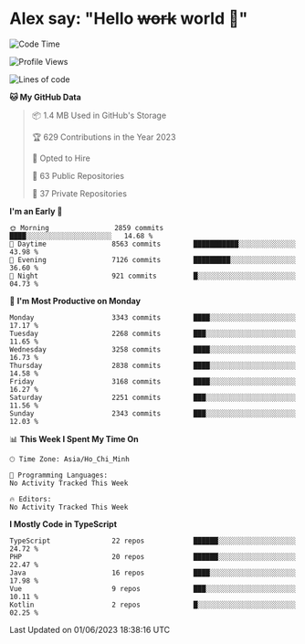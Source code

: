 # Alex say: "Hello ~~work~~ world 🐾"

<!--START_SECTION:waka-->
![Code Time](http://img.shields.io/badge/Code%20Time-839%20hrs%205%20mins-blue)

![Profile Views](http://img.shields.io/badge/Profile%20Views-1-blue)

![Lines of code](https://img.shields.io/badge/From%20Hello%20World%20I%27ve%20Written-41.0%20million%20lines%20of%20code-blue)

**🐱 My GitHub Data** 

> 📦 1.4 MB Used in GitHub's Storage 
 > 
> 🏆 629 Contributions in the Year 2023
 > 
> 💼 Opted to Hire
 > 
> 📜 63 Public Repositories 
 > 
> 🔑 37 Private Repositories 
 > 
**I'm an Early 🐤** 

```text
🌞 Morning                2859 commits        ████░░░░░░░░░░░░░░░░░░░░░   14.68 % 
🌆 Daytime                8563 commits        ███████████░░░░░░░░░░░░░░   43.98 % 
🌃 Evening                7126 commits        █████████░░░░░░░░░░░░░░░░   36.60 % 
🌙 Night                  921 commits         █░░░░░░░░░░░░░░░░░░░░░░░░   04.73 % 
```
📅 **I'm Most Productive on Monday** 

```text
Monday                   3343 commits        ████░░░░░░░░░░░░░░░░░░░░░   17.17 % 
Tuesday                  2268 commits        ███░░░░░░░░░░░░░░░░░░░░░░   11.65 % 
Wednesday                3258 commits        ████░░░░░░░░░░░░░░░░░░░░░   16.73 % 
Thursday                 2838 commits        ████░░░░░░░░░░░░░░░░░░░░░   14.58 % 
Friday                   3168 commits        ████░░░░░░░░░░░░░░░░░░░░░   16.27 % 
Saturday                 2251 commits        ███░░░░░░░░░░░░░░░░░░░░░░   11.56 % 
Sunday                   2343 commits        ███░░░░░░░░░░░░░░░░░░░░░░   12.03 % 
```


📊 **This Week I Spent My Time On** 

```text
🕑︎ Time Zone: Asia/Ho_Chi_Minh

💬 Programming Languages: 
No Activity Tracked This Week

🔥 Editors: 
No Activity Tracked This Week
```

**I Mostly Code in TypeScript** 

```text
TypeScript               22 repos            ██████░░░░░░░░░░░░░░░░░░░   24.72 % 
PHP                      20 repos            ██████░░░░░░░░░░░░░░░░░░░   22.47 % 
Java                     16 repos            ████░░░░░░░░░░░░░░░░░░░░░   17.98 % 
Vue                      9 repos             ███░░░░░░░░░░░░░░░░░░░░░░   10.11 % 
Kotlin                   2 repos             █░░░░░░░░░░░░░░░░░░░░░░░░   02.25 % 
```




 Last Updated on 01/06/2023 18:38:16 UTC
<!--END_SECTION:waka-->
